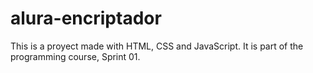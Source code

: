 # alura-encriptador
This is a proyect made with HTML, CSS and JavaScript. It is part of the programming course, Sprint 01.
